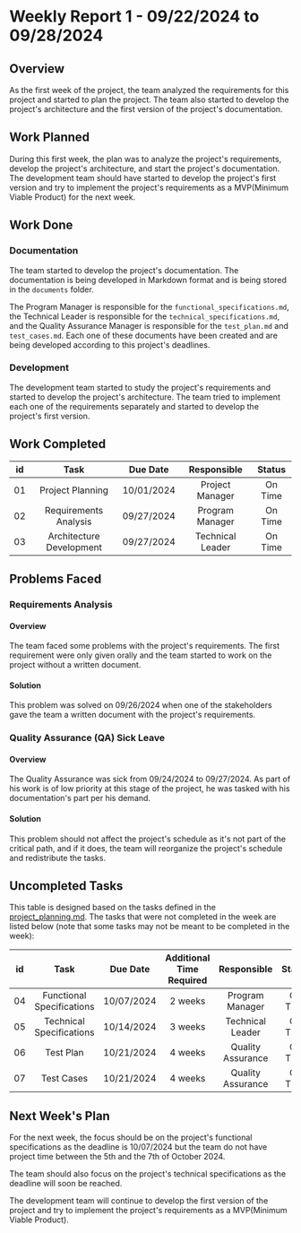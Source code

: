 # Weekly Report 1 - 09/22/2024 to 09/28/2024

## Overview

As the first week of the project, the team analyzed the requirements for this project and started to plan the project. The team also started to develop the project's architecture and the first version of the project's documentation.


## Work Planned

During this first week, the plan was to analyze the project's requirements, develop the project's architecture, and start the project's documentation. The development team should have started to develop the project's first version and try to implement the project's requirements as a MVP(Minimum Viable Product) for the next week.

## Work Done

### Documentation

The team started to develop the project's documentation. The documentation is being developed in Markdown format and is being stored in the `documents` folder.

The Program Manager is responsible for the `functional_specifications.md`, the Technical Leader is responsible for the `technical_specifications.md`, and the Quality Assurance Manager is responsible for the `test_plan.md` and `test_cases.md`. Each one of these documents have been created and are being developed according to this project's deadlines.

### Development

The development team started to study the project's requirements and started to develop the project's architecture.
The team tried to implement each one of the requirements separately and started to develop the project's first version.

## Work Completed


|  id  | Task 						| Due Date 	 | Responsible 		| Status  |
| :--: | :------------------------: | :--------: | :--------------: | :-----: |
|  01  | Project Planning 			| 10/01/2024 | Project Manager 	| On Time |
|  02  | Requirements Analysis 		| 09/27/2024 | Program Manager 	| On Time |
|  03  | Architecture Development 	| 09/27/2024 | Technical Leader | On Time |


## Problems Faced

### Requirements Analysis

#### Overview

The team faced some problems with the project's requirements. The first requirement were only given orally and the team started to work on the project without a written document. 

#### Solution

This problem was solved on 09/26/2024 when one of the stakeholders gave the team a written document with the project's requirements.

### Quality Assurance (QA) Sick Leave

#### Overview

The Quality Assurance was sick from 09/24/2024 to 09/27/2024. As part of his work is of low priority at this stage of the project, he was tasked with his documentation's part per his demand. 

#### Solution

This problem should not affect the project's schedule as it's not part of the critical path, and if it does, the team will reorganize the project's schedule and redistribute the tasks.

## Uncompleted Tasks

This table is designed based on the tasks defined in the [project_planning.md](../project_planning.md). The tasks that were not completed in the week are listed below (note that some tasks may not be meant to be completed in the week):


|  id  | Task 						| Due Date 		| Additional Time Required  | Responsible 		| Status  |
| :--: | :------------------------: | :-----------: | :-----------------------: | :---------------: | :-----: |
|  04  | Functional Specifications 	| 10/07/2024 	| 2 weeks 					| Program Manager 	| On Time |
|  05  | Technical Specifications 	| 10/14/2024 	| 3 weeks 					| Technical Leader 	| On Time |
|  06  | Test Plan 					| 10/21/2024 	| 4 weeks 					| Quality Assurance | On Time |
|  07  | Test Cases 				| 10/21/2024 	| 4 weeks 					| Quality Assurance | On Time |



## Next Week's Plan

For the next week, the focus should be on the project's functional specifications as the deadline is 10/07/2024 but the team do not have project time between the 5th and the 7th of October 2024. 

The team should also focus on the project's technical specifications as the deadline will soon be reached.

The development team will continue to develop the first version of the project and try to implement the project's requirements as a MVP(Minimum Viable Product).